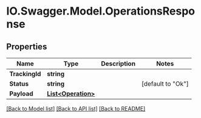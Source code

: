 # IO.Swagger.Model.OperationsResponse
## Properties

Name | Type | Description | Notes
------------ | ------------- | ------------- | -------------
**TrackingId** | **string** |  | 
**Status** | **string** |  | [default to "Ok"]
**Payload** | [**List&lt;Operation&gt;**](Operation.md) |  | 

[[Back to Model list]](../README.md#documentation-for-models) [[Back to API list]](../README.md#documentation-for-api-endpoints) [[Back to README]](../README.md)

